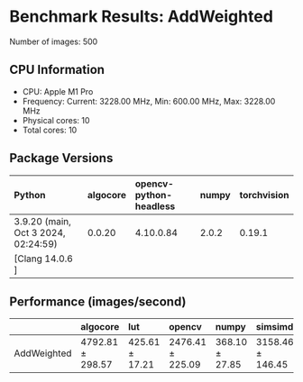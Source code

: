 # Benchmark Results: AddWeighted

Number of images: 500

## CPU Information

- CPU: Apple M1 Pro
- Frequency: Current: 3228.00 MHz, Min: 600.00 MHz, Max: 3228.00 MHz
- Physical cores: 10
- Total cores: 10

## Package Versions

| Python                                | algocore   | opencv-python-headless   | numpy   | torchvision   |
|:--------------------------------------|:-----------|:-------------------------|:--------|:--------------|
| 3.9.20 (main, Oct  3 2024, 02:24:59)  | 0.0.20     | 4.10.0.84                | 2.0.2   | 0.19.1        |
| [Clang 14.0.6 ]                       |            |                          |         |               |

## Performance (images/second)

|             | algocore         | lut            | opencv           | numpy          | simsimd          |
|:------------|:-----------------|:---------------|:-----------------|:---------------|:-----------------|
| AddWeighted | 4792.81 ± 298.57 | 425.61 ± 17.21 | 2476.41 ± 225.09 | 368.10 ± 27.85 | 3158.46 ± 146.45 |
